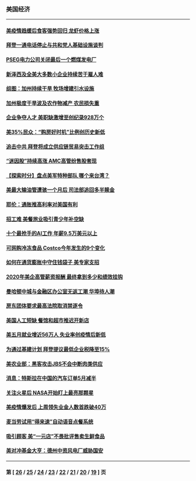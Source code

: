 ### 美国经济
---
#### [美疫情趋缓后食客强势回归 龙虾价格上涨](../../pages/ncid1078158/n13010851.md) 
#### [拜登一通电话停止与共和党人基础设施谈判](../../pages/ncid1078158/n13010530.md) 
#### [PSEG电力公司关闭最后一个燃煤发电厂](../../pages/ncid1078158/n13010866.md) 
#### [新泽西及全美大多数小企业持续苦于雇人难](../../pages/ncid1078158/n13010844.md) 
#### [组图：加州持续干旱 牧场增建引水设施](../../pages/ncid1078158/n13009521.md) 
#### [加州极度干旱波及农作物减产 农民损失重](../../pages/ncid1078158/n13009007.md) 
#### [企业争夺人才 美职缺激增至创纪录928万个](../../pages/ncid1078158/n13008253.md) 
#### [美35%民众：“购房好时机”比例创历史新低](../../pages/ncid1078158/n13007680.md) 
#### [追击中共 拜登将成立供应链贸易突击工作组](../../pages/ncid1078158/n13007965.md) 
#### [“迷因股”持续高涨 AMC高管纷售股套现](../../pages/ncid1078158/n13007725.md) 
#### [【探索时分】盘点美军特种部队 哪个来台湾？](../../pages/ncid1078158/n13005772.md) 
#### [美最大输油管遭骇一个月后 司法部追回多半赎金](../../pages/ncid1078158/n13005739.md) 
#### [耶伦：通胀推高利率对美国有利](../../pages/ncid1078158/n13005574.md) 
#### [招工难 美餐旅业吸引青少年补空缺](../../pages/ncid1078158/n13005132.md) 
#### [十个最抢手的AI工作 年薪9.5万美元以上](../../pages/ncid1078158/n12999661.md) 
#### [可网购冷冻食品 Costco今年发生的9个变化](../../pages/ncid1078158/n12997582.md) 
#### [如何在通货膨胀中守住钱袋子 美专家支招](../../pages/ncid1078158/n13001875.md) 
#### [2020年美企高管薪资报酬 最终拿到多少和绩效挂钩](../../pages/ncid1078158/n13001193.md) 
#### [曼哈顿中城与金融区办公室无返工潮 华埠待人潮](../../pages/ncid1078158/n13000584.md) 
#### [房东团体要求最高法院取消禁逐令](../../pages/ncid1078158/n13000578.md) 
#### [美国人工短缺 餐馆和超市推迟开新店](../../pages/ncid1078158/n12999187.md) 
#### [美五月就业增近56万人 失业率创疫情后新低](../../pages/ncid1078158/n12999367.md) 
#### [为通过基建计划 拜登提议最低企业税降至15%](../../pages/ncid1078158/n12997828.md) 
#### [美农业部：黑客攻击JBS不会中断肉类供应](../../pages/ncid1078158/n12997605.md) 
#### [消息：特斯拉在中国的汽车订单5月减半](../../pages/ncid1078158/n12996934.md) 
#### [关注火星后 NASA开始盯上最亮那颗星](../../pages/ncid1078158/n12996766.md) 
#### [美疫情爆发后 上周领失业金人数首跌破40万](../../pages/ncid1078158/n12996559.md) 
#### [麦当劳试用“得来速”自动语音点餐系统](../../pages/ncid1078158/n12996286.md) 
#### [吸引顾客 美“一元店”不畏批评售卖生鲜食品](../../pages/ncid1078158/n12996213.md) 
#### [美对冲基金大亨：德州中资风电厂威胁国安](../../pages/ncid1078158/n12996328.md) 

---
#### 第 [ [26](./26.md) / [25](./25.md) / [24](./24.md) / [23](./23.md) / [22](./22.md) / [21](./21.md) / [20](./20.md) / [19](./19.md) ] 页
